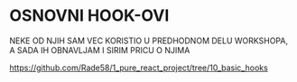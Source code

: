 # OSNOVNI HOOK-OVI

NEKE OD NJIH SAM VEC KORISTIO U PREDHODNOM DELU WORKSHOPA, A SADA IH OBNAVLJAM I SIRIM PRICU O NJIMA

<https://github.com/Rade58/1_pure_react_project/tree/10_basic_hooks>
